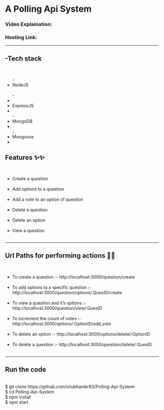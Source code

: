 <h1>A Polling Api System</h1>

<h3>Video Explaination:</h3>
<h3>Hosting Link:</h3>
<hr>
<h2>-Tech stack </h2><br>
<ul>
    - <li>NodeJS </li><br>
    - <li><li>ExpressJS<li> <br>
    - <li>MongoDB <li><br>
    - <li>Mongoose <li><br>
 </ul>

<h2>Features ✨✨</h2> <br>
<ul>
    <li>Create a question</li> <br>
    <li>Add options to a question</li> <br>
    <li>Add a vote to an option of question</li> <br>
    <li>Delete a question</li> <br>
    <li>Delete an option</li> <br>
    <li>View a question</li> <br>
</ul>
<hr>
<h2>Url Paths for performing actions 🔗🔗</h2> <br>
<ul>
    <li>To create a question :- http://localhost:3000/question/create </li><br>
    <li>To add options to a specific question :- http://localhost:3000/question/options/:QuesID/create </li><br>
    <li>To view a question and it’s options :- http://localhost:3000/question/view/:QuesID </li><br>
    <li>To increment the count of votes :- http://localhost:3000/options/:OptionID/add_vote </li><br>
   <li>To delete an option :- http://localhost:3000/options/delete/:OptionID </li><br>
    <li>To delete a question :- http://localhost:3000/question/delete/:QuesID </li><br>
    </ul>
<hr>
<h2>Run the code</h2> <br>
    $ git clone https://github.com/shubhamkr83/Polling-Api-System <br>
    $ cd Polling-Api-System <br>
    $ npm install <br>
    $ npm start <br>
